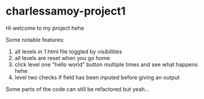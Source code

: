 # charlessamoy-project1

Hi welcome to my project hehe

Some notable features:
1. all levels in 1 html file toggled by visibilities
2. all levels are reset when you go home
3. click level one "hello world" button multiple times and see what happens hehe
4. level two checks if field has been inputed before giving an output

Some parts of the code can still be refactored but yeah...
